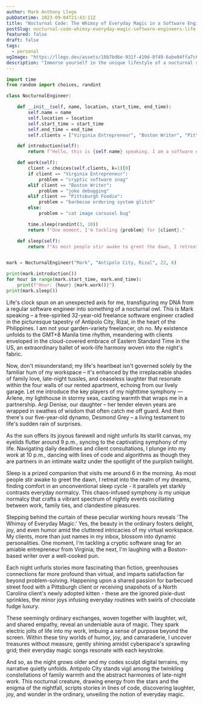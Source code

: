 ```yaml
---
author: Mark Anthony Llego
pubDatetime: 2023-09-04T21:43:11Z
title: "Nocturnal Code: The Whimsy of Everyday Magic in a Software Engineer's Life"
postSlug: nocturnal-code-whimsy-everyday-magic-software-engineers-life
featured: false
draft: false
tags:
  - personal
ogImage: "https://llego.dev/assets/10b7bd6e-931f-410d-8f49-6abe04ffa7c6.jpg"
description: "Immerse yourself in the unique lifestyle of a nocturnal software engineer nestled in Antipolo City, Philippines. Discover his magical journey as Mark dances with time zones, codes, and familial ties under the starlit canvas of night."
---
```


```python
import time
from random import choices, randint

class NocturnalEngineer:

    def __init__(self, name, location, start_time, end_time):
        self.name = name
        self.location = location
        self.start_time = start_time
        self.end_time = end_time
        self.clients = ["Virginia Entrepreneur", "Boston Writer", "Pittsburgh Foodie", "North Carolina Cat Lover"]

    def introduction(self):
        return f"Hello, this is {self.name} speaking. I am a software engineer based in {self.location}."

    def work(self):
        client = choices(self.clients, k=1)[0]
        if client == "Virginia Entrepreneur":
            problem = "cryptic software snag"
        elif client == "Boston Writer":
            problem = "joke debugging"
        elif client == "Pittsburgh Foodie":
            problem = "barbecue ordering system glitch"
        else:
            problem = "cat image carousel bug"

        time.sleep(randint(3, 10))
        return f"One moment, I'm tackling {problem} for {client}."

    def sleep(self):
        return f"As most people stir awake to greet the dawn, I retreat into the realm of my dreams."


mark = NocturnalEngineer("Mark", "Antipolo City, Rizal", 22, 6)

print(mark.introduction())
for hour in range(mark.start_time, mark.end_time):
    print(f"Hour: {hour} {mark.work()}")
print(mark.sleep())
```

Life's clock spun on an unexpected axis for me, transfiguring my DNA from a regular software engineer into something of a nocturnal owl. This is Mark speaking – a free-spirited 32-year-old freelance software engineer cradled in the picturesque tapestry of Antipolo City, Rizal, in the heart of the Philippines. I am not your garden-variety freelancer, oh no. My existence unfolds to the GMT+8 Manila time rhythm, meandering with clients enveloped in the cloud-covered embrace of Eastern Standard Time in the US, an extraordinary ballet of work-life harmony woven into the night's fabric.

Now, don't misunderstand; my life's heartbeat isn't governed solely by the familiar hum of my workspace – it's enhanced by the irreplaceable shades of family love, late-night tussles, and ceaseless laughter that resonate within the four walls of our rented apartment, echoing from our lively garage. Let me introduce the key players of my nighttime symphony — Arlene, my lighthouse in stormy seas, casting warmth that wraps me in a partnership. Argi Denise, our daughter – her tender eleven years are wrapped in swathes of wisdom that often catch me off guard. And then there's our five-year-old dynamo, Desmond Grey – a living testament to life's sudden rain of surprises.

As the sun offers its joyous farewell and night unfurls its starlit canvas, my eyelids flutter around 9 p.m., syncing to the captivating symphony of my life. Navigating daily deadlines and client consultations, I plunge into my work at 10 p.m., dancing with lines of code and algorithms as though they are partners in an intimate waltz under the spotlight of the purplish twilight.

Sleep is a prized companion that visits me around 6 in the morning. As most people stir awake to greet the dawn, I retreat into the realm of my dreams, finding comfort in an unconventional sleep cycle - it parallels yet starkly contrasts everyday normalcy. This chaos-infused symphony is my unique normalcy that crafts a vibrant spectrum of nightly events oscillating between work, family ties, and clandestine pleasures.

Stepping behind the curtain of these peculiar working hours reveals 'The Whimsy of Everyday Magic.' Yes, the beauty in the ordinary fosters delight, joy, and even humor amid the cluttered intricacies of my virtual workspace. My clients, more than just names in my inbox, blossom into dynamic personalities. One moment, I'm tackling a cryptic software snag for an amiable entrepreneur from Virginia; the next, I'm laughing with a Boston-based writer over a well-cooked pun.

Each night unfurls stories more fascinating than fiction, greenhouses connections far more profound than virtual, and imparts satisfaction far beyond problem-solving. Happening upon a shared passion for barbecued street food with a Pittsburgh client or receiving snapshots of a North Carolina client's newly adopted kitten - these are the ignored pixie-dust sprinkles, the minor joys infusing everyday routines with swirls of chocolate fudge luxury.

These seemingly ordinary exchanges, woven together with laughter, wit, and shared empathy, reveal an undeniable aura of magic. They spark electric jolts of life into my work, imbuing a sense of purpose beyond the screen. Within these tiny worlds of humor, joy, and camaraderie, I uncover treasures without measure, gently shining amidst cyberspace's sprawling grid; their everyday magic songs resonate with each keystroke.

And so, as the night grows older and my codes sculpt digital terrains, my narrative quietly unfolds. Antipolo City stands vigil among the twinkling constellations of family warmth and the abstract harmonies of late-night work. This nocturnal creature, drawing energy from the stars and the enigma of the nightfall, scripts stories in lines of code, discovering laughter, joy, and wonder in the ordinary, unveiling the notion of everyday magic.
